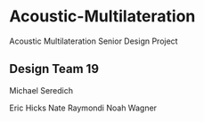 # Acoustic-Multilateration
Acoustic Multilateration Senior Design Project

Design Team 19
---
Michael Seredich

Eric Hicks
Nate Raymondi
Noah Wagner
